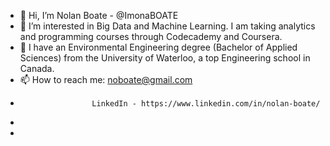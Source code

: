 - 👋 Hi, I’m Nolan Boate - @ImonaBOATE
- 👀 I’m interested in Big Data and Machine Learning. I am taking analytics and programming courses through Codecademy and Coursera. 
- 🌱 I have an Environmental Engineering degree (Bachelor of Applied Sciences) from the University of Waterloo, a top Engineering school in Canada.
- 📫 How to reach me: noboate@gmail.com
-                     LinkedIn - https://www.linkedin.com/in/nolan-boate/ 
-                     
-                     

<!---
ImonaBOATE/ImonaBOATE is a ✨ special ✨ repository because its `README.md` (this file) appears on your GitHub profile.
You can click the Preview link to take a look at your changes.
--->
